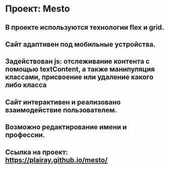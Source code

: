 # Проект: Mesto

В проекте используются технологии flex и grid.
---
Сайт адаптивен под мобильные устройства.
---
Задействован js: отслеживание контента с помощью textContent, а также манипуляция классами, присвоение или удаление какого либо класса
---
Сайт интерактивен и реализовано взаимодействие пользователем.
---
Возможно редактирование имени и профессии.
---
Ссылка на проект: https://plairay.github.io/mesto/
---

